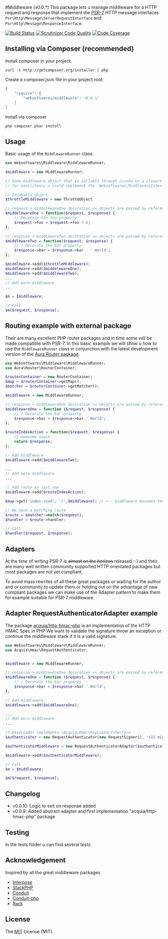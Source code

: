 #Middleware (v0.0.*)
This package lets u manage middleware for a HTTP request and response that implement the [PSR-7](https://github.com/php-fig/fig-standards/blob/master/proposed/http-message.md) HTTP message interfaces
`Psr\Http\Message\ServerRequestInterface` and `Psr\Http\Message\ResponseInterface`.

[![Build Status](https://api.travis-ci.org/websoftwares/middleware.png)](https://travis-ci.org/websoftwares/middleware)
[![Scrutinizer Code Quality](https://scrutinizer-ci.com/g/websoftwares/middleware/badges/quality-score.png?b=master)](https://scrutinizer-ci.com/g/websoftwares/middleware/?branch=master)
[![Code Coverage](https://scrutinizer-ci.com/g/websoftwares/middleware/badges/coverage.png?b=master)](https://scrutinizer-ci.com/g/websoftwares/middleware/?branch=master)

## Installing via Composer (recommended)

Install composer in your project:
```
curl -s http://getcomposer.org/installer | php
```

Create a composer.json file in your project root:
```php
{
    "require": {
		"websoftwares/middleware": ~0.0.1"
    }
}
```

Install via composer
```
php composer.phar install
```

## Usage
Basic usage of the `MiddlewareRunner` class.

```php
use Websoftwares\Middleware\MiddlewareRunner;

$middleware = new MiddlewareRunner;

// Some middleware object that is callable through invoke or a closure 
// for consistency u could implement the `Websoftwares\MiddlewareInterface`.

// Invokable object
$throttleMiddleware = new ThrotteObject

// request + middelewareOne decoration <= objects are passed by reference
$middelewareOne = function($request, $response) {
    // Decorate the foo property
    $request->foo = $request->foo + 1;
};

// response + middlewareTwo decoration <= objects are passed by reference
$middlewareTwo = function($request, $response) {
    // / Decorate the bar property
    $response->bar = $response->bar . ' World';
};

$middleware->add($throttleMiddleware);
$middleware->add($middelewareOne);
$middleware->add($middlewareTwo);
...
// Add more middleware
...

$m = $middleware;

// Call
$m($request, $response);

```

## Routing example with external package
Their are many excellent PHP router packages and in time some will be made compatible with PSR-7.
In this basic example we will show u how to use the `MiddlewareRunner` class in conjunction with the latest development version of the [Aura Router package](https://github.com/auraphp/Aura.Router/tree/3.x).


```php
use Websoftwares\Middleware\MiddlewareRunner;
use Aura\Router\RouterContainer;

$routerContainer = new RouterContainer;
$map = $routerContainer->getMap();
$matcher = $routerContainer->getMatcher();

$middleware = new MiddlewareRunner;

// response + middlewareOne decoration <= objects are passed by reference
$middlewareOne = function ($request, $response) {
    // / Decorate the bar property
    $response->bar = $response->bar.' World';
};

$routeIndexAction = function($request, $response) {
    // Awesome sauce
    return $response;
};

// Add middleware
$middleware->add($middlewareTwo);

...
// Add more middleware
...

// Add route as last one
$middleware->add($routeIndexAction);

$map->get('index.read', '/',$middleware); // <-- middleware becomes the handler

// We have a matching route
$route = $matcher->match($request);
$handler = $route->handler;

// Call
$handler($request, $response);

```

## Adapters
At the time of writing PSR-7 is ~~almost on the horizon~~ released :-) and their are many well written community supported HTTP orientated packages but most packages are not yet compliant.

To avoid mass rewrites of all these great packages or waiting for the author and or community to update them or holding out on the advantage of new compliant packages we can make use of the Adapter pattern to make them for example suitable for PSR-7 middleware.

## Adapter RequestAuthenticatorAdapter example
The package [acquia/http-hmac-php](https://github.com/acquia/http-hmac-php) is an implementation of the HTTP HMAC Spec in PHP 
We want to validate the signature throw an exception or continue the middleware stack if it is a valid signature.

```php
use Websoftwares\Middleware\MiddlewareRunner;
use Acquia\Hmac\RequestAuthenticator;


$middleware = new MiddlewareRunner;

// response + middlewareOne decoration <= objects are passed by reference
$middlewareOne = function ($request, $response) {
    // / Decorate the bar property
    $response->bar = $response->bar.' World';
};

// Add middleware
$middleware->add($middlewareOne);

...
// Add more middleware
...

// $keyLoader implements \Acquia\Hmac\KeyLoaderInterface
$authenticator = new RequestAuthenticator(new RequestSigner(), '+15 minutes');

$authenticatorMiddleware = new RequestAuthenticatorAdapter($authenticator, $keyLoader);

$middleware->add($authenticatorMiddleware);

// Call
$m = $middleware;

$m($request, $response);

```

## Changelog
- v0.0.10: Logic to exit on response added
- v0.0.9: Added abstract adapter and first implementation "acquia/http-hmac-php" package

## Testing
In the tests folder u can find several tests.

## Acknowledgement
Inspired by all the great middleware packages

- [Interpose](https://github.com/carbocation/interpose)
- [StackPHP](http://stackphp.com)
- [Conduit](https://github.com/bigeasy/conduit)
- [Conduit-php](https://github.com/phly/conduit)
- [Rack](https://github.com/rack/rack)

## License
The [MIT](http://opensource.org/licenses/MIT "MIT") License (MIT).
